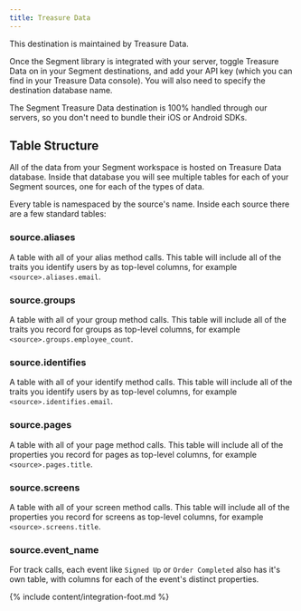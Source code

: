 ```yaml
---
title: Treasure Data
---
```

This destination is maintained by Treasure Data.

Once the Segment library is integrated with your server, toggle Treasure Data on in your Segment destinations, and add your API key (which you can find in your Treasure Data console). You will also need to specify the destination database name.

The Segment Treasure Data destination is 100% handled through our servers, so you don't need to bundle their iOS or Android SDKs.

## Table Structure

All of the data from your Segment workspace is hosted on Treasure Data database. Inside that database you will see multiple tables for each of your Segment sources, one for each of the types of data.

Every table is namespaced by the source's name. Inside each source there are a few standard tables:

### source.aliases

A table with all of your alias method calls. This table will include all of the traits you identify users by as top-level columns, for example `<source>.aliases.email`.

### source.groups

A table with all of your group method calls. This table will include all of the traits you record for groups as top-level columns, for example `<source>.groups.employee_count`.

### source.identifies

A table with all of your identify method calls. This table will include all of the traits you identify users by as top-level columns, for example `<source>.identifies.email`.

### source.pages

A table with all of your page method calls. This table will include all of the properties you record for pages as top-level columns, for example `<source>.pages.title`.

### source.screens

A table with all of your screen method calls. This table will include all of the properties you record for screens as top-level columns, for example `<source>.screens.title`.

### source.event_name

For track calls, each event like `Signed Up` or `Order Completed` also has it's own table, with columns for each of the event's distinct properties.

{% include content/integration-foot.md %}
